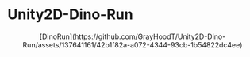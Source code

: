 # Unity2D-Dino-Run

<p align="center">
[DinoRun](https://github.com/GrayHoodT/Unity2D-Dino-Run/assets/137641161/42b1f82a-a072-4344-93cb-1b54822dc4ee)
</p>
